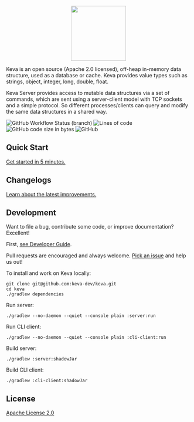 <p align="center">
  <img width="150" src="https://i.imgur.com/z0c9bV7.png">
</p>

Keva is an open source (Apache 2.0 licensed), off-heap in-memory data structure, used as a database or cache. Keva
provides value types such as strings, object, integer, long, double, float.

Keva Server provides access to mutable data structures via a set of commands, which are sent using a server-client model
with TCP sockets and a simple protocol. So different processes/clients can query and modify the same data structures in
a shared way.

![GitHub Workflow Status (branch)](https://img.shields.io/github/workflow/status/keva-dev/keva/Build/master?label=build&style=flat-square)
![Lines of code](https://img.shields.io/tokei/lines/github/keva-dev/keva?style=flat-square)
![GitHub code size in bytes](https://img.shields.io/github/languages/code-size/keva-dev/keva?style=flat-square)
![GitHub](https://img.shields.io/github/license/keva-dev/keva?style=flat-square)

## Quick Start

[Get started in 5 minutes.](https://keva.dev)

## Changelogs

[Learn about the latest improvements.](https://jinyframework.com/guide/changelogs.html)

## Development

Want to file a bug, contribute some code, or improve documentation? Excellent!

First, [see Developer Guide](https://jinyframework.com/guide/developer-guide.html).

Pull requests are encouraged and always welcome. [Pick an issue](https://github.com/keva-dev/keva/issues) and help
us out!

To install and work on Keva locally:

```command
git clone git@github.com:keva-dev/keva.git
cd keva
./gradlew dependencies
```

Run server:

```command
./gradlew --no-daemon --quiet --console plain :server:run
```

Run CLI client:

```command
./gradlew --no-daemon --quiet --console plain :cli-client:run
```

Build server:

```command
./gradlew :server:shadowJar
```

Build CLI client:

```command
./gradlew :cli-client:shadowJar
```

## License

[Apache License 2.0](https://github.com/keva-dev/keva/blob/master/LICENSE)
